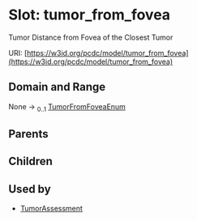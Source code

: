 
# Slot: tumor_from_fovea


Tumor Distance from Fovea of the Closest Tumor

URI: [https://w3id.org/pcdc/model/tumor_from_fovea](https://w3id.org/pcdc/model/tumor_from_fovea)


## Domain and Range

None &#8594;  <sub>0..1</sub> [TumorFromFoveaEnum](TumorFromFoveaEnum.md)

## Parents


## Children


## Used by

 * [TumorAssessment](TumorAssessment.md)
